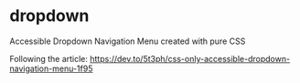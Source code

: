 # dropdown
Accessible Dropdown Navigation Menu created with pure CSS

Following the article: <https://dev.to/5t3ph/css-only-accessible-dropdown-navigation-menu-1f95>

